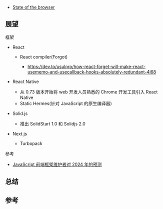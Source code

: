 - [State of the browser](https://2024.stateofthebrowser.com/speakers/)

## 展望


框架

- React

  - React compiler(Forgot)

    - https://dev.to/usulpro/how-react-forget-will-make-react-usememo-and-usecallback-hooks-absolutely-redundant-4l68

- React Native

  - 从 0.73 版本开始将 web 开发人员熟悉的 Chrome 开发工具引入 React Native
  - Static Hermes(针对 JavaScript 的原生编译器)

- Solid.js

  - 推出 SolidStart 1.0 和 Solidjs 2.0

- Next.js

  - Turbopack


参考

- [JavaScript 前端框架维护者对 2024 年的预测](https://www.infoq.cn/article/7ciYZE56w7KENEGOjfQY)

## 总结


## 参考


